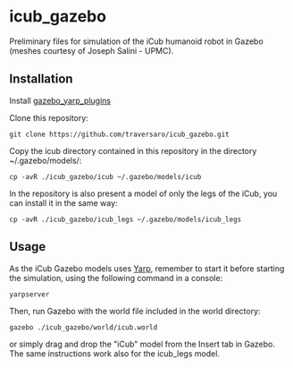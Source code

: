 icub_gazebo
===========

Preliminary files for simulation of the iCub humanoid robot in Gazebo (meshes courtesy of Joseph Salini - UPMC).

Installation
------------
Install [gazebo_yarp_plugins](https://github.com/robotology/gazebo_yarp_plugins)

Clone this repository:
```
git clone https://github.com/traversaro/icub_gazebo.git
```


Copy the icub directory contained in this repository in the directory ~/.gazebo/models/:
```
cp -avR ./icub_gazebo/icub ~/.gazebo/models/icub 
```
In the repository is also present a model of only the legs of the iCub, you can install it in the same way:
```
cp -avR ./icub_gazebo/icub_legs ~/.gazebo/models/icub_legs 
```

Usage
-----
As the iCub Gazebo models uses [Yarp](yarp.it), remember to start it before starting the simulation, using the following command in a console:
```
yarpserver 
```

Then, run Gazebo with the world file included in the world directory:
```
gazebo ./icub_gazebo/world/icub.world
```
or simply drag and drop the "iCub" model from the Insert tab in Gazebo.
The same instructions work also for the icub_legs model.
